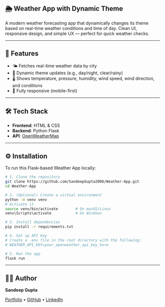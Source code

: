## 🌦️ Weather App with Dynamic Theme

A modern weather forecasting app that dynamically changes its theme based on real-time weather conditions and time of day. Clean UI, responsive design, and simple UX — perfect for quick weather checks.

---

## 🔧 Features

- 🌤️ Fetches real-time weather data by city
- 🎨 Dynamic theme updates (e.g., day/night, clear/rainy)
- 🌡️ Shows temperature, pressure, humidity, wind speed, wind direction, and conditions
- 📱 Fully responsive (mobile-first)

---

## 🛠️ Tech Stack

- **Frontend**: HTML & CSS
- **Backend**: Python Flask
- **API**: [OpenWeatherMap](https://openweathermap.org/api)

---

## ⚙️ Installation

To run this Flask-based Weather App locally:

```bash
# 1. Clone the repository
git clone https://github.com/SandeepGupta2006/Weather-App.git
cd Weather-App

# 2. (Optional) Create a virtual environment
python -m venv venv
# Activate it
source venv/bin/activate        # On macOS/Linux
venv\Scripts\activate           # On Windows

# 3. Install dependencies
pip install -r requirements.txt

# 4. Set up API key
# Create a .env file in the root directory with the following:
# WEATHER_API_KEY=your_openweather_api_key_here

# 5. Run the app
flask run
```

---

## 🙋‍♂️ Author

**Sandeep Gupta**

[Portfolio](https://github.com/) • [GitHub](https://github.com/SandeepGupta2006/) • [LinkedIn](https://www.linkedin.com/in/sandeep-gupta-5872b4315/)
